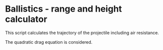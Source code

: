 # Ballistics - range and height calculator
This script calculates the trajectory of the projectile including air resistance.

The quadratic drag equation is considered.
